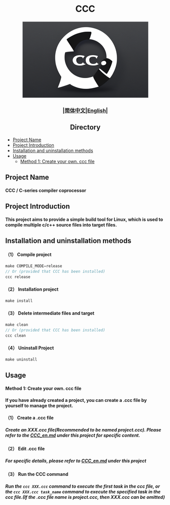 # <div align="center">CCC</div>
### <div align="center">![CCC_ICON](img/icon.png)</div>

### <div align="center">|[简体中文](doc/cn/README.md)|[English](README.md)|</div>

## <div align="center">Directory</div>
- [Project Name](#project-name)
- [Project Introduction](#project-introduction)
- [Installation and uninstallation methods](#installation-and-uninstallation-methods)
- [Usage](#usage)
  - [Method 1: Create your own. ccc file](#method-1-create-your-own-ccc-file)
## Project Name
#### CCC / C-series compiler coprocessor

## Project Introduction
#### This project aims to provide a simple build tool for Linux, which is used to compile multiple c/c++ source files into target files.

## Installation and uninstallation methods
#### （1） Compile project
```c
make COMPILE_MODE=release
// Or (provided that CCC has been installed)
ccc release
```
#### （2） Installation project
```c
make install
```
#### （3） Delete intermediate files and target
```c
make clean
// Or (provided that CCC has been installed)
ccc clean
``` 
#### （4） Uninstall Project
```c
make uninstall
```

## Usage
<!-- #### Method 1: Create a C/C++ project using CCC
##### Create a C/C++ project
```c
// Create a C project
ccc newc project_name
// Create a C++ project
ccc newcpp project_name
```
##### Compile project
```c
// Enter the project directory
cd project_name
// Compile only
ccc project_name.ccc
// Compile and run
ccc project_name.ccc run
// Delete intermediate and target files
ccc project_name.ccc clean
``` -->

#### Method 1: Create your own. ccc file
#### If you have already created a project, you can create a .ccc file by yourself to manage the project.
#### （1） Create a .ccc file
##### Create an XXX.ccc file(Recommended to be named project.ccc). Please refer to the [CCC_en.md](doc/en/CCC_en.md) under this project for specific content.
#### （2） Edit .ccc file
##### For specific details, please refer to [CCC_en.md](doc/en/CCC_en.md) under this project
#### （3） Run the CCC command
##### Run the ```ccc XXX.ccc``` command to execute the first task in the ccc file, or the ```ccc XXX.ccc task_name``` command to execute the specified task in the ccc file.(If the .ccc file name is project.ccc, then XXX.ccc can be omitted)

<!--## About dependencies
#### CCC will create. o files for each. c/. cpp file and establish dependencies for these. o files. The dependent files are the corresponding. c/. cpp and the header files contained in. c/. cpp. Therefore, when you modify the corresponding. c/. cpp file for a certain. o and the header files contained in. c/. cpp, the. o file will be recompiled.
#### In addition, the final output file depends on all. o files.-->